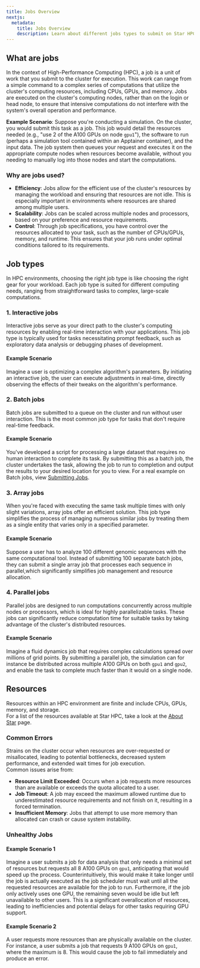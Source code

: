 ```yaml
---
title: Jobs Overview
nextjs:
  metadata:
    title: Jobs Overview
    description: Learn about different jobs types to submit on Star HPC
---
```


## What are jobs

In the context of High-Performance Computing (HPC), a job is a unit of work that you submit to the cluster for execution. This work can range from a simple command to a complex series of computations that utilize the cluster's computing resources, including CPUs, GPUs, and memory. Jobs are executed on the cluster's computing nodes, rather than on the login or head node, to ensure that intensive computations do not interfere with the system's overall operation and performance.

**Example Scenario**: Suppose you're conducting a simulation. On the cluster, you would submit this task as a job. This job would detail the resources needed (e.g., "use 2 of the A100 GPUs on node `gpu1`"), the software to run (perhaps a simulation tool contained within an Apptainer container), and the input data. The job system then queues your request and executes it on the appropriate compute nodes when resources become available, without you needing to manually log into those nodes and start the computations.

### Why are jobs used?

- **Efficiency**: Jobs allow for the efficient use of the cluster's resources by managing the workload and ensuring that resources are not idle. This is especially important in environments where resources are shared among multiple users.
- **Scalability**: Jobs can be scaled across multiple nodes and processors, based on your preference and resource requirements.
- **Control**: Through job specifications, you have control over the resources allocated to your task, such as the number of CPUs/GPUs, memory, and runtime. This ensures that your job runs under optimal conditions tailored to its requirements.

## Job types

In HPC environments, choosing the right job type is like choosing the right gear for your workload. Each job type is suited for different computing needs, ranging from straightforward tasks to complex, large-scale computations.

### 1. Interactive jobs

Interactive jobs serve as your direct path to the cluster's computing resources by enabling real-time interaction with your applications. This job type is typically used for tasks necessitating prompt feedback, such as exploratory data analysis or debugging phases of development.

#### Example Scenario

Imagine a user is optimizing a complex algorithm's parameters. By initiating an interactive job, the user can execute adjustments in real-time, directly observing the effects of their tweaks on the algorithm's performance.

### 2. Batch jobs

Batch jobs are submitted to a queue on the cluster and run without user interaction. This is the most common job type for tasks that don't require real-time feedback.

#### Example Scenario

You've developed a script for processing a large dataset that requires no human interaction to complete its task. By submitting this as a batch job, the cluster undertakes the task, allowing the job to run to completion and output the results to your desired location for you to view.
For a real example on Batch jobs, view [Submitting Jobs](/docs/submitting-jobs).

### 3. Array jobs

When you're faced with executing the same task multiple times with only slight variations, array jobs offer an efficient solution. This job type simplifies the process of managing numerous similar jobs by treating them as a single entity that varies only in a specified parameter.

#### Example Scenario

Suppose a user has to analyze 100 different genomic sequences with the same computational tool. Instead of submitting 100 separate batch jobs, they can submit a single array job that processes each sequence in parallel,which significantly simplifies job management and resource allocation.

### 4. Parallel jobs

Parallel jobs are designed to run computations concurrently across multiple nodes or processors, which is ideal for highly parallelizable tasks. These jobs can significantly reduce computation time for suitable tasks by taking advantage of the cluster's distributed resources.

#### Example Scenario

Imagine a fluid dynamics job that requires complex calculations spread over millions of grid points. By submitting a parallel job, the simulation can for instance be distributed across multiple A100 GPUs on both `gpu1` and `gpu2`, and enable the task to complete much faster than it would on a single node.

## Resources

Resources within an HPC environment are finite and include CPUs, GPUs, memory, and storage. <br>
For a list of the resources available at Star HPC, take a look at the [About Star](/docs/about-star) page.

### Common Errors

Strains on the cluster occur when resources are over-requested or misallocated, leading to potential bottlenecks, decreased system performance, and extended wait times for job execution. <br>
Common issues arise from: <br>

- **Resource Limit Exceeded**: Occurs when a job requests more resources than are available or exceeds the quota allocated to a user.
- **Job Timeout**: A job may exceed the maximum allowed runtime due to underestimated resource requirements and not finish on it, resulting in a forced termination.
- **Insufficient Memory**: Jobs that attempt to use more memory than allocated can crash or cause system instability.

### Unhealthy Jobs

#### Example Scenario 1

Imagine a user submits a job for data analysis that only needs a minimal set of resources but requests all 8 A100 GPUs on `gpu1`, anticipating that would speed up the process. Counterintuitively, this would make it take longer until the job is actually executed as the job scheduler must wait until all the requested resources are available for the job to run. Furthermore, if the job only actively uses one GPU, the remaining seven would be idle but left unavailable to other users. This is a significant overallocation of resources, leading to inefficiencies and potential delays for other tasks requiring GPU support.

#### Example Scenario 2

A user requests more resources than are physically available on the cluster. For instance, a user submits a job that requests 9 A100 GPUs on `gpu1`, where the maximum is 8. This would cause the job to fail immediately and produce an error.
